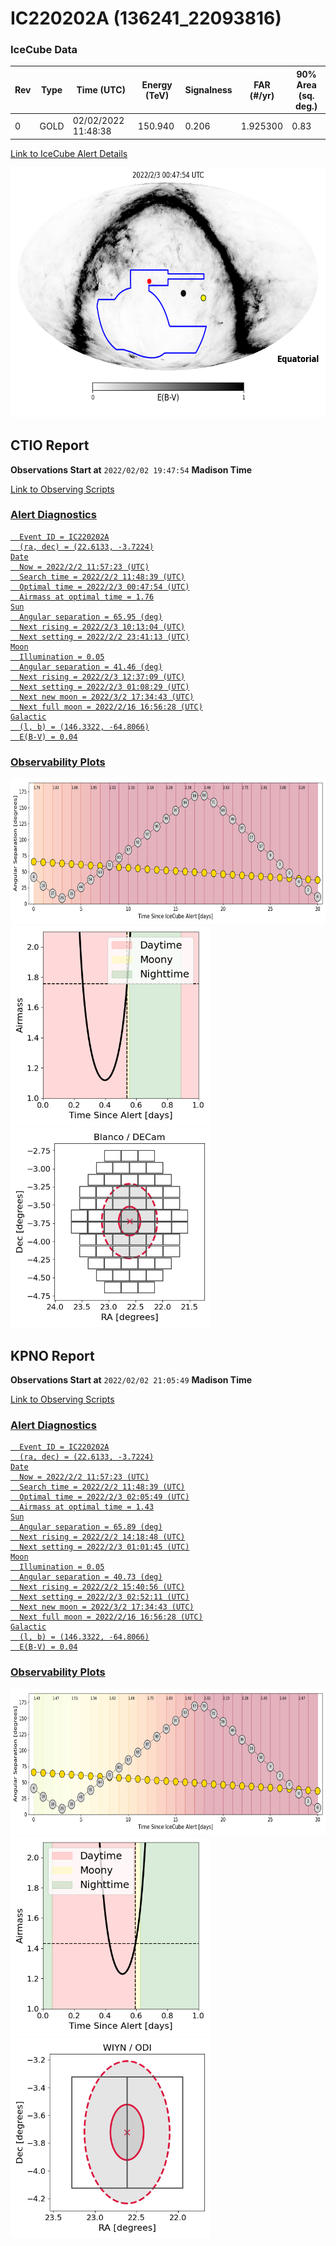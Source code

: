 # IC220202A (136241_22093816)

### IceCube Data

| Rev | Type | Time (UTC) | Energy (TeV) | Signalness | FAR (#/yr) | 90% Area (sq. deg.) |
| --- | --- | --- | --- | --- | --- | --- |
| 0 | GOLD | 02/02/2022  11:48:38 | 150.940 | 0.206 | 1.925300 | 0.83 |

<a href="https://gcn.gsfc.nasa.gov/gcn/notices_amon_g_b/136241_22093816.amon" target="_blank">Link to IceCube Alert Details</a>

<a href="https://rmorgan10.github.io/AlertMonitoring/IC220202A_0/CTIO_skymap.png" target="_blank">
  <img src="CTIO_skymap.png" alt="CTIO Skymap" style="width:700px;height:400px;">
</a>


## CTIO Report

**Observations Start at**  `2022/02/02 19:47:54`  **Madison Time**

<a href="https://github.com/rmorgan10/AlertMonitoring/blob/main/IC220202A_0/CTIO.json" target="_blank">Link to Observing Scripts

### Alert Diagnostics

```Event
  Event ID = IC220202A
  (ra, dec) = (22.6133, -3.7224)
Date
  Now = 2022/2/2 11:57:23 (UTC)
  Search time = 2022/2/2 11:48:39 (UTC)
  Optimal time = 2022/2/3 00:47:54 (UTC)
  Airmass at optimal time = 1.76
Sun
  Angular separation = 65.95 (deg)
  Next rising = 2022/2/3 10:13:04 (UTC)
  Next setting = 2022/2/2 23:41:13 (UTC)
Moon
  Illumination = 0.05
  Angular separation = 41.46 (deg)
  Next rising = 2022/2/3 12:37:09 (UTC)
  Next setting = 2022/2/3 01:08:29 (UTC)
  Next new moon = 2022/3/2 17:34:43 (UTC)
  Next full moon = 2022/2/16 16:56:28 (UTC)
Galactic
  (l, b) = (146.3322, -64.8066)
  E(B-V) = 0.04
```
### Observability Plots

<a href="https://rmorgan10.github.io/AlertMonitoring/IC220202A_0/CTIO_forecast.png" target="_blank">
  <img src="CTIO_forecast.png" alt="CTIO Forecast" style="width:700px;height:233px;">
</a>

<a href="https://rmorgan10.github.io/AlertMonitoring/IC220202A_0/CTIO_airmass.png" target="_blank">
  <img src="CTIO_airmass.png" alt="CTIO Airmass" style="width:320px;height:320px;">
</a>
<a href="https://rmorgan10.github.io/AlertMonitoring/IC220202A_0/CTIO_fov.png" target="_blank">
  <img src="CTIO_fov.png" alt="CTIO FoV" style="width:320px;height:320px;">
</a>


## KPNO Report

**Observations Start at**  `2022/02/02 21:05:49`  **Madison Time**

<a href="https://github.com/rmorgan10/AlertMonitoring/blob/main/IC220202A_0/KPNO.json" target="_blank">Link to Observing Scripts

### Alert Diagnostics

```Event
  Event ID = IC220202A
  (ra, dec) = (22.6133, -3.7224)
Date
  Now = 2022/2/2 11:57:23 (UTC)
  Search time = 2022/2/2 11:48:39 (UTC)
  Optimal time = 2022/2/3 02:05:49 (UTC)
  Airmass at optimal time = 1.43
Sun
  Angular separation = 65.89 (deg)
  Next rising = 2022/2/2 14:18:48 (UTC)
  Next setting = 2022/2/3 01:01:45 (UTC)
Moon
  Illumination = 0.05
  Angular separation = 40.73 (deg)
  Next rising = 2022/2/2 15:40:56 (UTC)
  Next setting = 2022/2/3 02:52:11 (UTC)
  Next new moon = 2022/3/2 17:34:43 (UTC)
  Next full moon = 2022/2/16 16:56:28 (UTC)
Galactic
  (l, b) = (146.3322, -64.8066)
  E(B-V) = 0.04
```
### Observability Plots

<a href="https://rmorgan10.github.io/AlertMonitoring/IC220202A_0/KPNO_forecast.png" target="_blank">
  <img src="KPNO_forecast.png" alt="KPNO Forecast" style="width:700px;height:233px;">
</a>

<a href="https://rmorgan10.github.io/AlertMonitoring/IC220202A_0/KPNO_airmass.png" target="_blank">
  <img src="KPNO_airmass.png" alt="KPNO Airmass" style="width:320px;height:320px;">
</a>
<a href="https://rmorgan10.github.io/AlertMonitoring/IC220202A_0/KPNO_fov.png" target="_blank">
  <img src="KPNO_fov.png" alt="KPNO FoV" style="width:320px;height:320px;">
</a>

